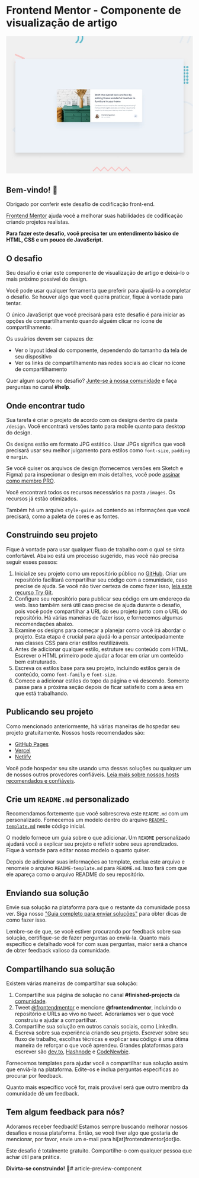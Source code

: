 # Frontend Mentor - Componente de visualização de artigo

![Visualização do design para o desafio de codificação do componente de visualização de artigo](./design/desktop-preview.jpg)

## Bem-vindo! 👋

Obrigado por conferir este desafio de codificação front-end.

[Frontend Mentor](https://www.frontendmentor.io) ajuda você a melhorar suas habilidades de codificação criando projetos realistas.

**Para fazer este desafio, você precisa ter um entendimento básico de HTML, CSS e um pouco de JavaScript.**

## O desafio

Seu desafio é criar este componente de visualização de artigo e deixá-lo o mais próximo possível do design.

Você pode usar qualquer ferramenta que preferir para ajudá-lo a completar o desafio. Se houver algo que você queira praticar, fique à vontade para tentar.

O único JavaScript que você precisará para este desafio é para iniciar as opções de compartilhamento quando alguém clicar no ícone de compartilhamento.

Os usuários devem ser capazes de:

- Ver o layout ideal do componente, dependendo do tamanho da tela de seu dispositivo
- Ver os links de compartilhamento nas redes sociais ao clicar no ícone de compartilhamento

Quer algum suporte no desafio? [Junte-se à nossa comunidade](https://www.frontendmentor.io/community) e faça perguntas no canal **#help**.

## Onde encontrar tudo

Sua tarefa é criar o projeto de acordo com os designs dentro da pasta `/design`. Você encontrará versões tanto para mobile quanto para desktop do design.

Os designs estão em formato JPG estático. Usar JPGs significa que você precisará usar seu melhor julgamento para estilos como `font-size`, `padding` e `margin`.

Se você quiser os arquivos de design (fornecemos versões em Sketch e Figma) para inspecionar o design em mais detalhes, você pode [assinar como membro PRO](https://www.frontendmentor.io/pro).

Você encontrará todos os recursos necessários na pasta `/images`. Os recursos já estão otimizados.

Também há um arquivo `style-guide.md` contendo as informações que você precisará, como a paleta de cores e as fontes.

## Construindo seu projeto

Fique à vontade para usar qualquer fluxo de trabalho com o qual se sinta confortável. Abaixo está um processo sugerido, mas você não precisa seguir esses passos:

1. Inicialize seu projeto como um repositório público no [GitHub](https://github.com/). Criar um repositório facilitará compartilhar seu código com a comunidade, caso precise de ajuda. Se você não tiver certeza de como fazer isso, [leia este recurso Try Git](https://try.github.io/).
2. Configure seu repositório para publicar seu código em um endereço da web. Isso também será útil caso precise de ajuda durante o desafio, pois você pode compartilhar a URL do seu projeto junto com o URL do repositório. Há várias maneiras de fazer isso, e fornecemos algumas recomendações abaixo.
3. Examine os designs para começar a planejar como você irá abordar o projeto. Esta etapa é crucial para ajudá-lo a pensar antecipadamente nas classes CSS para criar estilos reutilizáveis.
4. Antes de adicionar qualquer estilo, estruture seu conteúdo com HTML. Escrever o HTML primeiro pode ajudar a focar em criar um conteúdo bem estruturado.
5. Escreva os estilos base para seu projeto, incluindo estilos gerais de conteúdo, como `font-family` e `font-size`.
6. Comece a adicionar estilos do topo da página e vá descendo. Somente passe para a próxima seção depois de ficar satisfeito com a área em que está trabalhando.

## Publicando seu projeto

Como mencionado anteriormente, há várias maneiras de hospedar seu projeto gratuitamente. Nossos hosts recomendados são:

- [GitHub Pages](https://pages.github.com/)
- [Vercel](https://vercel.com/)
- [Netlify](https://www.netlify.com/)

Você pode hospedar seu site usando uma dessas soluções ou qualquer um de nossos outros provedores confiáveis. [Leia mais sobre nossos hosts recomendados e confiáveis](https://medium.com/frontend-mentor/frontend-mentor-trusted-hosting-providers-bf000dfebe).

## Crie um `README.md` personalizado

Recomendamos fortemente que você sobrescreva este `README.md` com um personalizado. Fornecemos um modelo dentro do arquivo [`README-template.md`](./README-template.md) neste código inicial.

O modelo fornece um guia sobre o que adicionar. Um `README` personalizado ajudará você a explicar seu projeto e refletir sobre seus aprendizados. Fique à vontade para editar nosso modelo o quanto quiser.

Depois de adicionar suas informações ao template, exclua este arquivo e renomeie o arquivo `README-template.md` para `README.md`. Isso fará com que ele apareça como o arquivo README do seu repositório.

## Enviando sua solução

Envie sua solução na plataforma para que o restante da comunidade possa ver. Siga nosso ["Guia completo para enviar soluções"](https://medium.com/frontend-mentor/a-complete-guide-to-submitting-solutions-on-frontend-mentor-ac6384162248) para obter dicas de como fazer isso.

Lembre-se de que, se você estiver procurando por feedback sobre sua solução, certifique-se de fazer perguntas ao enviá-la. Quanto mais específico e detalhado você for com suas perguntas, maior será a chance de obter feedback valioso da comunidade.

## Compartilhando sua solução

Existem várias maneiras de compartilhar sua solução:

1. Compartilhe sua página de solução no canal **#finished-projects** da [comunidade](https://www.frontendmentor.io/community).
2. Tweet [@frontendmentor](https://twitter.com/frontendmentor) e mencione **@frontendmentor**, incluindo o repositório e URLs ao vivo no tweet. Adoraríamos ver o que você construiu e ajudar a compartilhar.
3. Compartilhe sua solução em outros canais sociais, como LinkedIn.
4. Escreva sobre sua experiência criando seu projeto. Escrever sobre seu fluxo de trabalho, escolhas técnicas e explicar seu código é uma ótima maneira de reforçar o que você aprendeu. Grandes plataformas para escrever são [dev.to](https://dev.to/), [Hashnode](https://hashnode.com/) e [CodeNewbie](https://community.codenewbie.org/).

Fornecemos templates para ajudar você a compartilhar sua solução assim que enviá-la na plataforma. Edite-os e inclua perguntas específicas ao procurar por feedback.

Quanto mais específico você for, mais provável será que outro membro da comunidade dê um feedback.

## Tem algum feedback para nós?

Adoramos receber feedback! Estamos sempre buscando melhorar nossos desafios e nossa plataforma. Então, se você tiver algo que gostaria de mencionar, por favor, envie um e-mail para hi[at]frontendmentor[dot]io.

Este desafio é totalmente gratuito. Compartilhe-o com qualquer pessoa que achar útil para prática.

**Divirta-se construindo!** 🚀#   a r t i c l e - p r e v i e w - c o m p o n e n t 
 
 